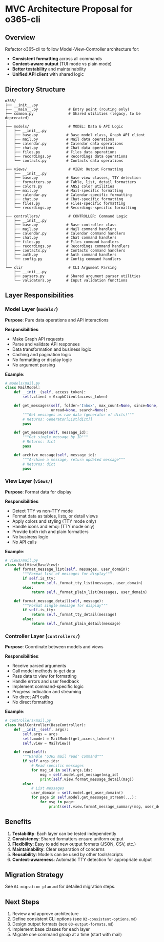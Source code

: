 # MVC Architecture Proposal for o365-cli

## Overview

Refactor o365-cli to follow Model-View-Controller architecture for:
- **Consistent formatting** across all commands
- **Context-aware output** (TUI mode vs plain mode)
- **Better testability** and maintainability
- **Unified API client** with shared logic

## Directory Structure

```
o365/
├── __init__.py
├── __main__.py              # Entry point (routing only)
├── common.py                # Shared utilities (legacy, to be deprecated)
│
├── models/                  # MODEL: Data & API Logic
│   ├── __init__.py
│   ├── base.py             # Base model class, Graph API client
│   ├── mail.py             # Mail data operations
│   ├── calendar.py         # Calendar data operations
│   ├── chat.py             # Chat data operations
│   ├── files.py            # Files data operations
│   ├── recordings.py       # Recordings data operations
│   └── contacts.py         # Contacts data operations
│
├── views/                   # VIEW: Output Formatting
│   ├── __init__.py
│   ├── base.py             # Base view classes, TTY detection
│   ├── formatters.py       # Table, list, detail formatters
│   ├── colors.py           # ANSI color utilities
│   ├── mail.py             # Mail-specific formatting
│   ├── calendar.py         # Calendar-specific formatting
│   ├── chat.py             # Chat-specific formatting
│   ├── files.py            # Files-specific formatting
│   └── recordings.py       # Recordings-specific formatting
│
├── controllers/             # CONTROLLER: Command Logic
│   ├── __init__.py
│   ├── base.py             # Base controller class
│   ├── mail.py             # Mail command handlers
│   ├── calendar.py         # Calendar command handlers
│   ├── chat.py             # Chat command handlers
│   ├── files.py            # Files command handlers
│   ├── recordings.py       # Recordings command handlers
│   ├── contacts.py         # Contacts command handlers
│   ├── auth.py             # Auth command handlers
│   └── config.py           # Config command handlers
│
└── cli/                     # CLI Argument Parsing
    ├── __init__.py
    ├── parsers.py          # Shared argument parser utilities
    └── validators.py       # Input validation functions
```

## Layer Responsibilities

### Model Layer (`models/`)

**Purpose**: Pure data operations and API interactions

**Responsibilities**:
- Make Graph API requests
- Parse and validate API responses
- Data transformation and business logic
- Caching and pagination logic
- No formatting or display logic
- No argument parsing

**Example**:
```python
# models/mail.py
class MailModel:
    def __init__(self, access_token):
        self.client = GraphClient(access_token)

    def get_messages(self, folder='Inbox', max_count=None, since=None,
                     unread=None, search=None):
        """Get messages as raw data (generator of dicts)"""
        # Returns: Generator[List[dict]]
        pass

    def get_message(self, message_id):
        """Get single message by ID"""
        # Returns: dict
        pass

    def archive_message(self, message_id):
        """Archive a message, return updated message"""
        # Returns: dict
        pass
```

### View Layer (`views/`)

**Purpose**: Format data for display

**Responsibilities**:
- Detect TTY vs non-TTY mode
- Format data as tables, lists, or detail views
- Apply colors and styling (TTY mode only)
- Handle icons and emoji (TTY mode only)
- Provide both rich and plain formatters
- No business logic
- No API calls

**Example**:
```python
# views/mail.py
class MailView(BaseView):
    def format_message_list(self, messages, user_domain):
        """Format list of messages for display"""
        if self.is_tty:
            return self._format_tty_list(messages, user_domain)
        else:
            return self._format_plain_list(messages, user_domain)

    def format_message_detail(self, message):
        """Format single message for display"""
        if self.is_tty:
            return self._format_tty_detail(message)
        else:
            return self._format_plain_detail(message)
```

### Controller Layer (`controllers/`)

**Purpose**: Coordinate between models and views

**Responsibilities**:
- Receive parsed arguments
- Call model methods to get data
- Pass data to view for formatting
- Handle errors and user feedback
- Implement command-specific logic
- Progress indication and streaming
- No direct API calls
- No direct formatting

**Example**:
```python
# controllers/mail.py
class MailController(BaseController):
    def __init__(self, args):
        self.args = args
        self.model = MailModel(get_access_token())
        self.view = MailView()

    def read(self):
        """Handle 'o365 mail read' command"""
        if self.args.ids:
            # Read specific messages
            for msg_id in self.args.ids:
                msg = self.model.get_message(msg_id)
                print(self.view.format_message_detail(msg))
        else:
            # List messages
            user_domain = self.model.get_user_domain()
            for page in self.model.get_messages_stream(...):
                for msg in page:
                    print(self.view.format_message_summary(msg, user_domain))
```

## Benefits

1. **Testability**: Each layer can be tested independently
2. **Consistency**: Shared formatters ensure uniform output
3. **Flexibility**: Easy to add new output formats (JSON, CSV, etc.)
4. **Maintainability**: Clear separation of concerns
5. **Reusability**: Models can be used by other tools/scripts
6. **Context-awareness**: Automatic TTY detection for appropriate output

## Migration Strategy

See `04-migration-plan.md` for detailed migration steps.

## Next Steps

1. Review and approve architecture
2. Define consistent CLI options (see `02-consistent-options.md`)
3. Design output formats (see `03-output-formats.md`)
4. Implement base classes for each layer
5. Migrate one command group at a time (start with mail)
